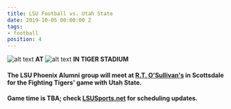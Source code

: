 ```yaml
---
title: LSU Football vs. Utah State
date: 2019-10-05 00:00:00 Z
tags:
- football
position: 4
---
```


![alt text](https://lsu-phoenix-alumni.github.io/assets/img/UtahStateAggies.png "Utah State Aggies") **AT** ![alt text](https://lsu-phoenix-alumni.github.io/assets/img/LSUTigers.png "LSU Fighting Tigers") **IN TIGER STADIUM**

#### The LSU Phoenix Alumni group will meet at **[R.T. O'Sullivan's](https://goo.gl/maps/3MjPdBhDfGWxt53HA)** in Scottsdale for the Fighting Tigers' game with Utah State.

#### Game time is TBA; check **[LSUSports.net](http://www.lsusports.net/SportSelect.dbml?SPID=2164&SPSID=27811&DB_OEM_ID=5200&_ga=2.61742444.1994479276.1565745145-1475237789.1565745143)** for scheduling updates.